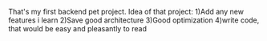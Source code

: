 That's my first backend pet project. 
Idea of that project:
1)Add any new features i learn
2)Save good architecture
3)Good optimization
4)write code, that would be easy and pleasantly to read
